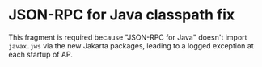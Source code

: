 # JSON-RPC for Java classpath fix

This fragment is required because "JSON-RPC for Java" doesn't import
`javax.jws` via the new Jakarta packages, leading to a logged exception
at each startup of AP.
